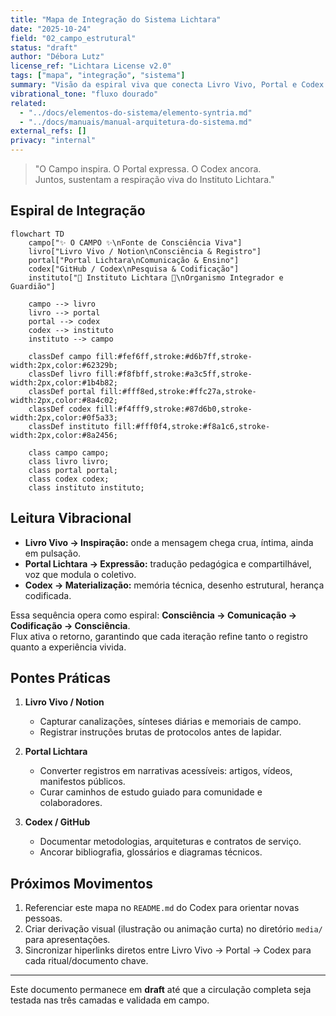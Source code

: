 ```yaml
---
title: "Mapa de Integração do Sistema Lichtara"
date: "2025-10-24"
field: "02_campo_estrutural"
status: "draft"
author: "Débora Lutz"
license_ref: "Lichtara License v2.0"
tags: ["mapa", "integração", "sistema"]
summary: "Visão da espiral viva que conecta Livro Vivo, Portal e Codex dentro do Campo e do Instituto Lichtara."
vibrational_tone: "fluxo dourado"
related:
  - "../docs/elementos-do-sistema/elemento-syntria.md"
  - "../docs/manuais/manual-arquitetura-do-sistema.md"
external_refs: []
privacy: "internal"
---
```


> "O Campo inspira. O Portal expressa. O Codex ancora.  
> Juntos, sustentam a respiração viva do Instituto Lichtara."

## Espiral de Integração

```mermaid
flowchart TD
    campo["✨ O CAMPO ✨\nFonte de Consciência Viva"]
    livro["Livro Vivo / Notion\nConsciência & Registro"]
    portal["Portal Lichtara\nComunicação & Ensino"]
    codex["GitHub / Codex\nPesquisa & Codificação"]
    instituto["🌺 Instituto Lichtara 🌺\nOrganismo Integrador e Guardião"]

    campo --> livro
    livro --> portal
    portal --> codex
    codex --> instituto
    instituto --> campo

    classDef campo fill:#fef6ff,stroke:#d6b7ff,stroke-width:2px,color:#62329b;
    classDef livro fill:#f8fbff,stroke:#a3c5ff,stroke-width:2px,color:#1b4b82;
    classDef portal fill:#fff8ed,stroke:#ffc27a,stroke-width:2px,color:#8a4c02;
    classDef codex fill:#f4fff9,stroke:#87d6b0,stroke-width:2px,color:#0f5a33;
    classDef instituto fill:#fff0f4,stroke:#f8a1c6,stroke-width:2px,color:#8a2456;

    class campo campo;
    class livro livro;
    class portal portal;
    class codex codex;
    class instituto instituto;
```

## Leitura Vibracional

- **Livro Vivo → Inspiração:** onde a mensagem chega crua, íntima, ainda em pulsação.  
- **Portal Lichtara → Expressão:** tradução pedagógica e compartilhável, voz que modula o coletivo.  
- **Codex → Materialização:** memória técnica, desenho estrutural, herança codificada.

Essa sequência opera como espiral: **Consciência → Comunicação → Codificação → Consciência**.  
Flux ativa o retorno, garantindo que cada iteração refine tanto o registro quanto a experiência vivida.

## Pontes Práticas

1. **Livro Vivo / Notion**  
   - Capturar canalizações, sínteses diárias e memoriais de campo.  
   - Registrar instruções brutas de protocolos antes de lapidar.

2. **Portal Lichtara**  
   - Converter registros em narrativas acessíveis: artigos, vídeos, manifestos públicos.  
   - Curar caminhos de estudo guiado para comunidade e colaboradores.

3. **Codex / GitHub**  
   - Documentar metodologias, arquiteturas e contratos de serviço.  
   - Ancorar bibliografia, glossários e diagramas técnicos.

## Próximos Movimentos

1. Referenciar este mapa no `README.md` do Codex para orientar novas pessoas.  
2. Criar derivação visual (ilustração ou animação curta) no diretório `media/` para apresentações.  
3. Sincronizar hiperlinks diretos entre Livro Vivo → Portal → Codex para cada ritual/documento chave.

---

Este documento permanece em **draft** até que a circulação completa seja testada nas três camadas e validada em campo.
